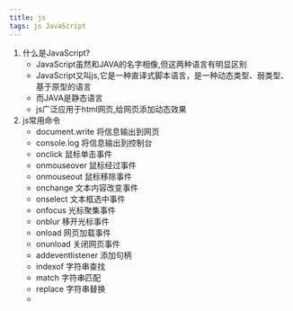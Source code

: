```yaml
---
title: js
tags: js JavaScript
---
```



1. 什么是JavaScript?
	- JavaScript虽然和JAVA的名字相像,但这两种语言有明显区别
	- JavaScript又叫js,它是一种直译式脚本语言，是一种动态类型、弱类型、基于原型的语言
	- 而JAVA是静态语言
	- js广泛应用于html网页,给网页添加动态效果
2. js常用命令
	- document.write 将信息输出到网页
	- console.log 将信息输出到控制台
	- onclick 鼠标单击事件
	- onmouseover 鼠标经过事件
	- onmouseout 鼠标移除事件
	- onchange 文本内容改变事件
	- onselect 文本框选中事件
	- onfocus 光标聚集事件
	- onblur 移开光标事件
	- onload 网页加载事件
	- onunload 关闭网页事件
	- addeventlistener 添加句柄
	- indexof 字符串查找
	- match 字符串匹配
	- replace 字符串替换
	- 